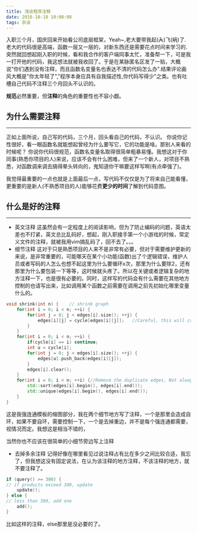 ```yaml
---
title: 浅谈程序注释
date: 2016-10-10 10:00:08
tags: 杂谈
---
```


入职三个月，国庆回来开始看公司底层框架，Yeah~,老大要带我起(~~入~~)飞(~~坑~~)了.
老大的代码很是高端，函数一层又一层的，对新东西还是需要花点时间来学习的.
突然就回想起刚入职的时候，看和我合作的客户端同事太忙，准备帮一下，可是我一打开他的代码，我这想法就被我收回了。于是在某脉匿名区发了一贴，大概说"你们遇到没有注释，而且函数名变量名也表达不清的代码怎么办".结果评论画风大概是"你太年轻了","程序本身应具有自我描述性,你代码写得少"之类。也有吐槽自己代码不注释三个月回头不认识的。

**规范**必然重要，但**注释**的角色的重要性也不容小觑。

<!--more-->
## 为什么需要注释
___

正如上面所说，自己写的代码，三个月，回头看自己的代码，不认识。
你说你记性很好，看一眼函数名就能想起曾经为什么要写它，它的功能是啥。那别人来看的时候呢？
你说你代码很规范，函数名变量名取得很简单粗暴易懂。我想这对于你同事(熟悉你项目的人)来说，应该不会有什么困难，但来了一个新人，对项目不熟悉，对函数调来调去搞得晕头转向的，鬼知道你干嘛要这样写啊(有点牵强了)。

我觉得最重要的一点也就是上面最后一点，写代码不仅仅是为了将来自己能看懂，更重要的是新人(不熟悉项目的人)能够花费**更少的时间**了解到代码意图。

## 什么是好的注释
___

- 英文注释
  这虽然会有一定程度上的阅读影响，但为了防止编码的问题，英语太差也不打紧，英文总比乱码好，想起，刚入职接手第一个小游戏的时候，常定义文件的注释，就被我用vim搞乱码了，回不去了。。。
- 细节注释
  这对于只是熟悉项目的人来不是非常有必要，但对于需要维护更新的来说，是非常重要的，可能哪天在某个小功能(函数)出了个逻辑错误，维护人员或者写码的人怎么也想不起这里为什么要循环x次，那里为什么要除2，还有那里为什么要包装一下等等，这时候就头疼了。所以在关键或者逻辑复杂的地方注释一下，也是很有必要的。同时，这样写的代码会有什么需要在其他地方控制的也请写出来，比如调用某个函数之前需要在调用之前先初始化哪里变量什么的。
```cpp
void shrink(int n) {    // shrink graph
    for(int i = 0; i < n; ++i) {
        for(int j = 0; j < edges[i].size(); ++j) {
            edges[i][j] = cycle[edges[i][j]];   //Careful, this will create self-loop
        }
    }
    for(int i = 0; i < n; ++i) {
        if(cycle[i] == i) continue;
        int u = cycle[i];
        for(int j = 0; j < edges[i].size(); ++j) {
            edges[u].push_back(edges[i][j]);
        }
        edges[i].clear();
    }
    for(int i = 0; i < n; ++i) {//Remove the duplicate edges, Not always necessary
        std::sort(edges[i].begin(), edges[i].end());
        std::unique(edges[i].begin(), edges[i].end());
    }
}
```

  这是我强连通模板的缩图部分，我在两个细节地方写了注释，一个是那里会造成自环，如果不要自环，需要控制一下，一个是去掉重边，并不是每个强连通都需要，视情况而定。我想这是相当不错的，
  
  当然你也不应该在很简单的小细节旁边写上注释
- 去掉多余注释
  记得好像在哪里看见过说注释占有比在多少之间比较合适，我忘了，但我想这没有固定说法，在认为该注释的地方注释，不该注释的地方，就不要注释了。
```cpp
if (query() >= 300) {
// if products exceed 300, update
    update();
} else {
// less than 300, add one
    add();
}
```
  比如这样的注释，else那里是没必要的了。